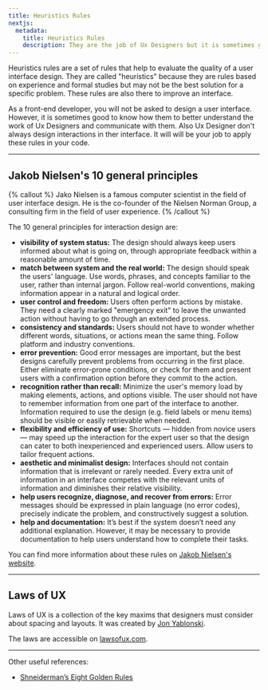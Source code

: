 ```yaml
---
title: Heuristics Rules
nextjs:
  metadata:
    title: Heuristics Rules
    description: They are the job of Ux Designers but it is sometimes good to know how them.
---
```


Heuristics rules are a set of rules that help to evaluate the quality of a user interface design. They are called "heuristics" because they are rules based on experience and formal studies but may not be the best solution for a specific problem. These rules are also there to improve an interface.

As a front-end developer, you will not be asked to design a user interface. However, it is sometimes good to know how them to better understand the work of Ux Designers and communicate with them. Also Ux Designer don't always design interactions in ther interface. It will will be your job to apply these rules in your code.

---

## Jakob Nielsen's 10 general principles

{% callout %}
Jako Nielsen is a famous computer scientist in the field of user interface design. He is the co-founder of the Nielsen Norman Group, a consulting firm in the field of user experience.
{% /callout %}

The 10 general principles for interaction design are:

- **visibility of system status:** The design should always keep users informed about what is going on, through appropriate feedback within a reasonable amount of time.
- **match between system and the real world:** The design should speak the users' language. Use words, phrases, and concepts familiar to the user, rather than internal jargon. Follow real-world conventions, making information appear in a natural and logical order.
- **user control and freedom:** Users often perform actions by mistake. They need a clearly marked "emergency exit" to leave the unwanted action without having to go through an extended process.
- **consistency and standards:** Users should not have to wonder whether different words, situations, or actions mean the same thing. Follow platform and industry conventions.
- **error prevention:** Good error messages are important, but the best designs carefully prevent problems from occurring in the first place. Either eliminate error-prone conditions, or check for them and present users with a confirmation option before they commit to the action.
- **recognition rather than recall:** Minimize the user's memory load by making elements, actions, and options visible. The user should not have to remember information from one part of the interface to another. Information required to use the design (e.g. field labels or menu items) should be visible or easily retrievable when needed.
- **flexibility and efficiency of use:** Shortcuts — hidden from novice users — may speed up the interaction for the expert user so that the design can cater to both inexperienced and experienced users. Allow users to tailor frequent actions.
- **aesthetic and minimalist design:** Interfaces should not contain information that is irrelevant or rarely needed. Every extra unit of information in an interface competes with the relevant units of information and diminishes their relative visibility.
- **help users recognize, diagnose, and recover from errors:** Error messages should be expressed in plain language (no error codes), precisely indicate the problem, and constructively suggest a solution.
- **help and documentation:** It’s best if the system doesn’t need any additional explanation. However, it may be necessary to provide documentation to help users understand how to complete their tasks.

You can find more information about these rules on [Jakob Nielsen's website](https://www.nngroup.com/articles/ten-usability-heuristics/).

---

## Laws of UX

Laws of UX is a collection of the key maxims that designers must consider about spacing and layouts. It was created by [Jon Yablonski](https://jonyablonski.com/).

The laws are accessible on [lawsofux.com](https://lawsofux.com/).

---

Other useful references:

- [Shneiderman’s Eight Golden Rules](https://www.interaction-design.org/literature/article/shneiderman-s-eight-golden-rules-will-help-you-design-better-interfaces)
